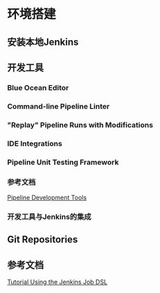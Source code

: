 # 环境搭建
## 安装本地Jenkins

## 开发工具

### Blue Ocean Editor

### Command-line Pipeline Linter

### "Replay" Pipeline Runs with Modifications

### IDE Integrations

### Pipeline Unit Testing Framework

### 参考文档
[Pipeline Development Tools](https://jenkins.io/doc/book/pipeline/development/)  

### 开发工具与Jenkins的集成

## Git Repositories

## 参考文档

[Tutorial Using the Jenkins Job DSL](https://github.com/jenkinsci/job-dsl-plugin/wiki/Tutorial---Using-the-Jenkins-Job-DSL)  


